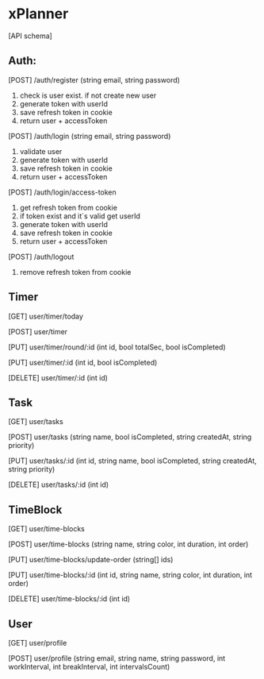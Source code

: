 # xPlanner
[API schema]

## Auth:

[POST] /auth/register (string email, string password)
1. check is user exist. if not create new user
2. generate token with userId
3. save refresh token in cookie
4. return user + accessToken 

[POST] /auth/login (string email, string password)
1. validate user
2. generate token with userId
3. save refresh token in cookie
4. return user + accessToken 

[POST] /auth/login/access-token
1. get refresh token from cookie
2. if token exist and it`s valid get userId
3. generate token with userId
4. save refresh token in cookie
5. return user + accessToken 

[POST] /auth/logout
1. remove  refresh token from cookie

## Timer

[GET] user/timer/today

[POST] user/timer

[PUT] user/timer/round/:id (int id, bool totalSec, bool isCompleted)

[PUT] user/timer/:id (int id, bool isCompleted)

[DELETE] user/timer/:id (int id)

## Task

[GET] user/tasks

[POST] user/tasks (string name, bool isCompleted, string createdAt, string priority)

[PUT] user/tasks/:id (int id, string name, bool isCompleted, string createdAt, string priority)

[DELETE] user/tasks/:id (int id)

## TimeBlock

[GET] user/time-blocks

[POST] user/time-blocks (string name, string color, int duration, int order)

[PUT] user/time-blocks/update-order (string[] ids)

[PUT] user/time-blocks/:id (int id, string name, string color, int duration, int order)

[DELETE] user/time-blocks/:id (int id)

## User
[GET] user/profile

[POST] user/profile (string email, string name, string password, int workInterval, int breakInterval, int intervalsCount)
